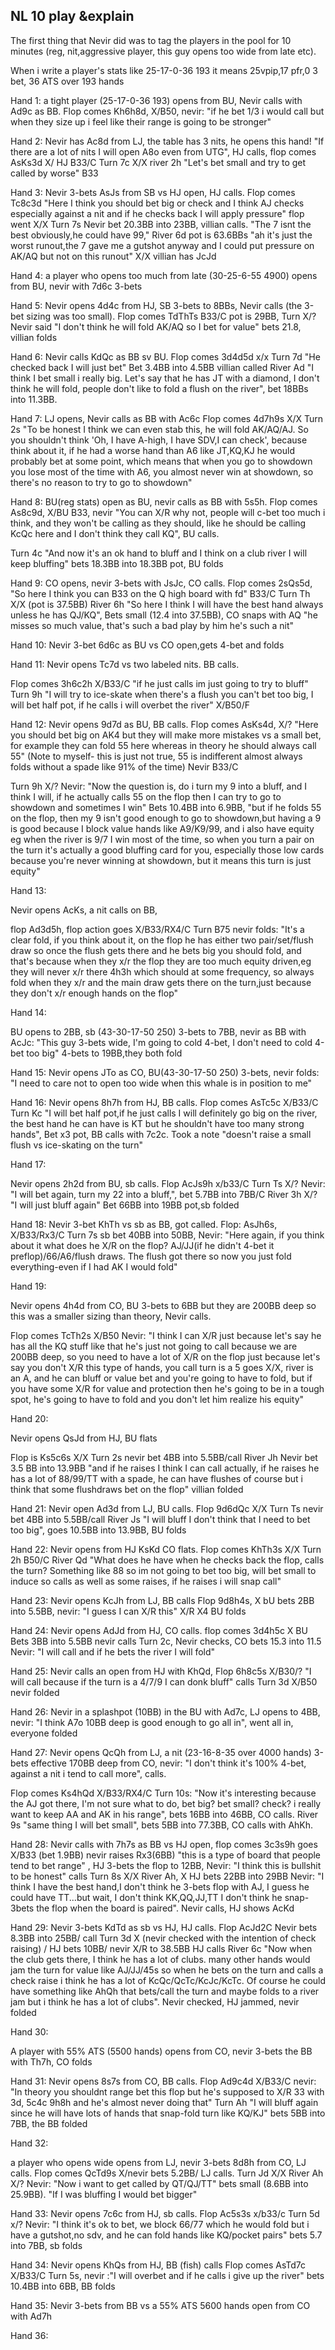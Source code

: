 ## NL 10 play &explain

The first thing that Nevir did was to tag the players in the pool for 10 minutes (reg, nit,aggressive player, this guy opens too wide from late etc).

When i write a player's stats like 25-17-0-36 193 it means 25vpip,17 pfr,0 3 bet, 36 ATS over 193 hands

Hand 1:
a tight player (25-17-0-36 193) opens from BU, Nevir calls with Ad9c as BB.
Flop comes Kh6h8d, X/B50, nevir: "if he bet 1/3 i would call but when they size up i feel like their range is going to be stronger"

Hand 2:
Nevir has Ac8d from LJ, the table has 3 nits, he opens this hand! "If there are a lot of nits I will open A8o even from UTG", HJ calls, flop comes AsKs3d X/ HJ B33/C Turn 7c X/X river 2h "Let's bet small and try to get called by worse" B33

Hand 3:
Nevir 3-bets AsJs from SB vs HJ open, HJ calls.
Flop comes Tc8c3d "Here I think you should bet big or check and I think AJ checks especially against a nit and if he checks back I will apply pressure" flop went X/X
Turn 7s Nevir bet 20.3BB into 23BB, villian calls. "The 7 isnt the best obviously,he could have 99,"
River 6d pot is 63.6BBs "ah it's just the worst runout,the 7 gave me a gutshot anyway and I could put pressure on AK/AQ but not on this runout" X/X villian has JcJd

Hand 4:
a player who opens too much from late (30-25-6-55 4900) opens from BU,
nevir with 7d6c 3-bets

Hand 5:
Nevir opens 4d4c from HJ, SB 3-bets to 8BBs, Nevir calls (the 3-bet sizing was too small).
Flop comes TdThTs B33/C pot is 29BB, Turn X/? Nevir said "I don't think he will fold AK/AQ so I bet for value" bets 21.8, villian folds

Hand 6:
Nevir calls KdQc as BB sv BU.
Flop comes 3d4d5d x/x
Turn 7d "He checked back I will just bet" Bet 3.4BB into 4.5BB villian called
River Ad "I think I bet small i really big. Let's say that he has JT with a diamond, I don't think he will fold, people don't like to fold a flush on the river", bet 18BBs into 11.3BB.

Hand 7:
LJ opens, Nevir calls as BB with Ac6c
Flop comes 4d7h9s X/X
Turn 2s "To be honest I think we can even stab this, he will fold AK/AQ/AJ. So you shouldn't think 'Oh, I have A-high, I have SDV,I can check', because think about it, if he had a worse hand than A6 like JT,KQ,KJ he would probably bet at some point, which means that when you go to showdown you lose most of the time with A6, you almost never win at showdown, so there's no reason to try to go to showdown"

Hand 8:
BU(reg stats) open as BU, nevir calls as BB with 5s5h.
Flop comes As8c9d, X/BU B33, nevir "You can X/R why not, people will c-bet too much i think, and they won't be calling as they should, like he should be calling KcQc here and I don't think they call KQ", BU calls.

Turn 4c "And now it's an ok hand to bluff and I think on a club river I will keep bluffing" bets 18.3BB into 18.3BB pot, BU folds

Hand 9:
CO opens, nevir 3-bets with JsJc, CO calls.
Flop comes 2sQs5d, "So here I think you can B33 on the Q high board with fd" B33/C
Turn Th X/X (pot is 37.5BB)
River 6h "So here I think I will have the best hand always unless he has QJ/KQ", Bets small (12.4 into 37.5BB), CO snaps with AQ "he misses so much value, that's such a bad play by him he's such a nit"

Hand 10:
Nevir 3-bet  6d6c as BU vs CO open,gets 4-bet and folds

Hand 11:
Nevir opens Tc7d vs two labeled nits.
BB calls.

Flop comes 3h6c2h X/B33/C "if he just calls im just going to try to bluff"
Turn 9h "I will try to ice-skate when there's a flush you can't bet too big, I will bet half pot, if he calls i will overbet the river" X/B50/F

Hand 12:
Nevir opens 9d7d as BU, BB calls.
Flop comes AsKs4d, X/? "Here you should bet big on AK4 but they will make more mistakes vs a small bet, for example they can fold 55 here whereas in theory he should always call 55" (Note to myself- this is just not true, 55 is indifferent almost always folds without a spade like 91% of the time) Nevir B33/C

Turn 9h X/?
Nevir: "Now the question is, do i turn my 9 into a bluff, and I think I will, if he actually calls 55 on the flop then I can try to go to showdown and sometimes I win" Bets 10.4BB into 6.9BB, "but if he folds 55 on the flop, then my 9 isn't good enough to go to showdown,but having a 9 is good because I block value hands like A9/K9/99, and i also have equity eg when the river is 9/7 I win most of the time, so when you turn a pair on the turn it's actually a good bluffing card for you, especially those low cards because you're never winning at showdown, but it means this turn is just equity"

Hand 13: 

Nevir opens AcKs, a nit calls on BB,

flop Ad3d5h, flop action goes X/B33/RX4/C
Turn B75 nevir folds: "It's a clear fold, if you think about it, on the flop he has either two pair/set/flush draw so once the flush gets there and he bets big you should fold, and that's because when they x/r the flop they are too much equity driven,eg they will never x/r there 4h3h which should at some frequency, so always fold when they x/r and the main draw gets there on the turn,just because they don't x/r enough hands on the flop"


Hand 14:

BU opens to 2BB,
sb (43-30-17-50 250) 3-bets to 7BB, nevir as BB with AcJc: "This guy 3-bets wide, I'm going to cold 4-bet, I don't need to cold 4-bet too big" 4-bets to 19BB,they both fold

Hand 15:
Nevir opens JTo as CO, BU(43-30-17-50 250) 3-bets, nevir folds: "I need to care not to open too wide when this whale is in position to me"

Hand 16:
Nevir opens 8h7h from HJ, BB calls.
Flop comes AsTc5c X/B33/C
Turn Kc "I will bet half pot,if he just calls I will definitely go big on the river, the best hand he can have is KT but he shouldn't have too many strong hands", Bet x3 pot, BB calls with 7c2c.
Took a note "doesn't raise a small flush vs ice-skating on the turn"

Hand 17:

Nevir opens 2h2d from BU, sb calls.
Flop AcJs9h x/b33/C
Turn Ts X/? Nevir: "I will bet again, turn my 22 into a bluff,", bet 5.7BB into 7BB/C
River 3h X/? "I will just bluff again" Bet 66BB into 19BB pot,sb folded

Hand 18:
Nevir 3-bet KhTh vs sb as BB, got called.
Flop: AsJh6s, X/B33/Rx3/C
Turn 7s sb bet 40BB into 50BB, Nevir: "Here again, if you think about it what does he X/R on the flop? AJ/JJ(if he didn't 4-bet it preflop)/66/A6/flush draws. The flush got there so now you just fold everything-even if I had AK I would fold"

Hand 19:

Nevir opens 4h4d from CO, BU 3-bets to 6BB but they are 200BB deep so this was a smaller sizing than theory, Nevir calls.

Flop comes TcTh2s X/B50 Nevir: "I think I can X/R just because let's say he has all the KQ stuff like that he's just not going to call because we are 200BB deep, so you need to have a lot of X/R on the flop just because let's say you don't X/R this type of hands, you call turn is a 5 goes X/X, river is an A, and he can bluff or value bet and you're going to have to fold, but if you have some X/R for value and protection then he's going to be in a tough spot, he's going to have to fold and you don't let him realize his equity"

Hand 20:

Nevir opens QsJd from HJ, BU flats

Flop is Ks5c6s X/X
Turn 2s nevir bet 4BB into 5.5BB/call
River Jh Nevir bet 3.5 BB into 13.9BB "and if he raises I think I can call actually, if he raises he has a lot of 88/99/TT with a spade, he can have flushes of course but i think that some flushdraws bet on the flop" villian folded

Hand 21:
Nevir open Ad3d from LJ, BU calls.
Flop 9d6dQc X/X
Turn Ts nevir bet 4BB into 5.5BB/call
	River Js "I will bluff I don't think that I need to bet too big", goes 10.5BB into 13.9BB, BU folds

Hand 22:
Nevir opens from HJ KsKd CO flats.
Flop comes KhTh3s X/X
Turn 2h B50/C
River Qd "What does he have when he checks back the flop, calls the turn? Something like 88 so im not going to bet too big, will bet small to induce so calls as well as some raises, if he raises i will snap call"

Hand 23:
Nevir opens KcJh from LJ, BB calls
Flop 9d8h4s, X bU bets 2BB into 5.5BB, nevir: "I guess I can X/R this" X/R X4 BU folds

Hand 24:
Nevir opens AdJd from HJ, CO calls. flop comes 3d4h5c X BU Bets 3BB into 5.5BB nevir calls
Turn 2c, Nevir checks, CO bets 15.3 into 11.5 Nevir: "I will call and if he bets the river I will fold"

Hand 25:
Nevir calls an open from HJ with KhQd,
Flop 6h8c5s X/B30/? "I will call because if the turn is a 4/7/9 I can donk bluff" calls
Turn 3d X/B50 nevir folded

Hand 26:
Nevir in a splashpot (10BB) in the BU with Ad7c, LJ opens to 4BB, nevir: "I think A7o 10BB deep is good enough to go all in", went all in, everyone folded

Hand 27:
Nevir opens QcQh from LJ, a nit (23-16-8-35 over 4000 hands) 3-bets effective 170BB deep from CO, nevir: "I don't think it's 100% 4-bet, against a nit i tend to call more", calls.

Flop comes Ks4hQd X/B33/RX4/C
Turn 10s: "Now it's interesting because the AJ got there, I'm not sure what to do, bet big? bet small? check? i really want to keep AA and AK in his range", bets 16BB into 46BB, CO calls.
River 9s "same thing I will bet small", bets 5BB into 77.3BB, CO calls with AhKh.

Hand 28:
Nevir calls with 7h7s as BB vs HJ open, 
flop comes 3c3s9h goes X/B33 (bet 1.9BB) nevir raises Rx3(6BB) "this is a type of board that people tend to bet range" , HJ 3-bets the flop to 12BB,
Nevir: "I think this is bullshit to be honest" calls
Turn 8s X/X
River Ah, X HJ bets 22BB into 29BB Nevir: "I think I have the best hand,I don't think he 3-bets flop with AJ, I guess he could have TT...but wait, I don't think KK,QQ,JJ,TT I don't think he snap-3bets the flop when the board is paired". Nevir calls, HJ shows AcKd

Hand 29:
Nevir 3-bets KdTd as sb vs HJ, HJ calls.
Flop AcJd2C Nevir bets 8.3BB into 25BB/ call
Turn 3d X (nevir checked with the intention of check raising) / HJ bets 10BB/ nevir X/R to 38.5BB HJ calls 
River 6c "Now when the club gets there, I think he has a lot of clubs. many other hands would jam the turn for value like AJ/JJ/45s so when he bets on the turn and calls a check raise i think he has a lot of KcQc/QcTc/KcJc/KcTc. Of course he could have something like AhQh that bets/call the turn and maybe folds to a river jam but i think he has a lot of clubs".
Nevir checked, HJ jammed, nevir folded

Hand 30:

A player with 55% ATS (5500 hands) opens from CO, nevir 3-bets the BB with Th7h, CO folds

Hand 31:
Nevir opens 8s7s from CO, BB calls.
Flop Ad9c4d X/B33/C nevir: "In theory you shouldnt range bet this flop but he's supposed to X/R 33 with 3d, 5c4c 9h8h and he's almost never doing that"
Turn Ah "I will bluff again since he will have lots of hands that snap-fold turn like KQ/KJ" bets 5BB into 7BB, the BB folded

Hand 32:

a player who opens wide opens from LJ, nevir 3-bets 8d8h from CO, LJ calls.
Flop comes QcTd9s X/nevir bets 5.2BB/ LJ calls.
Turn Jd X/X
River Ah X/? Nevir: "Now i want to get called by QT/QJ/TT" bets small (8.6BB into 25.9BB).
"If I was bluffing I would bet bigger"

Hand 33:
Nevir opens 7c6c from HJ, sb calls.
Flop Ac5s3s x/b33/c
Turn 5d x/?
Nevir: "I think it's ok to bet, we block 66/77 which he would fold but i have a gutshot,no sdv, and he can fold hands like KQ/pocket pairs" bets 5.7 into 7BB, sb folds

Hand 34:
Nevir opens KhQs from HJ, BB (fish) calls
Flop comes AsTd7c X/B33/C
Turn 5s, nevir :"I will overbet and if he calls i give up the river" bets 10.4BB into 6BB, BB folds

Hand 35:
Nevir 3-bets from BB vs a 55% ATS 5600 hands open from CO with Ad7h

Hand 36:
